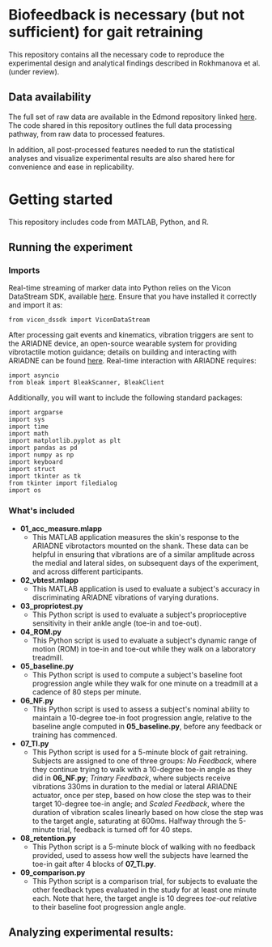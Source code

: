 # Biofeedback is necessary (but not sufficient) for gait retraining

This repository contains all the necessary code to reproduce the experimental design and analytical findings described in Rokhmanova et al. (under review).  

## Data availability
The full set of raw data are available in the Edmond repository linked [here](https://edmond.mpg.de/privateurl.xhtml?token=6656b649-fb6c-4941-91cc-e57072fb158f). The code shared in this repository outlines the full data processing pathway, from raw data to processed features.

In addition, all post-processed features needed to run the statistical analyses and visualize experimental results are also shared here for convenience and ease in replicability. 

# Getting started
This repository includes code from MATLAB, Python, and R.  

## Running the experiment
### Imports
Real-time streaming of marker data into Python relies on the Vicon DataStream SDK, available [here](https://www.vicon.com/software/datastream-sdk/). Ensure that you have installed it correctly and import it as:  
```
from vicon_dssdk import ViconDataStream
```

After processing gait events and kinematics, vibration triggers are sent to the ARIADNE device, an open-source wearable system for providing vibrotactile motion guidance; details on building and interacting with ARIADNE can be found [here](https://github.com/nrokh/ARIADNE). Real-time interaction with ARIADNE requires:
```
import asyncio
from bleak import BleakScanner, BleakClient
```

Additionally, you will want to include the following standard packages:
```
import argparse
import sys
import time
import math
import matplotlib.pyplot as plt
import pandas as pd
import numpy as np
import keyboard
import struct
import tkinter as tk
from tkinter import filedialog
import os
```
### What's included
* **01_acc_measure.mlapp**   
    * This MATLAB application measures the skin's response to the ARIADNE vibrotactors mounted on the shank. These data can be helpful in ensuring that vibrations are of a similar amplitude across the medial and lateral sides, on subsequent days of the experiment, and across different participants.   
* **02_vbtest.mlapp**  
    * This MATLAB application is used to evaluate a subject's accuracy in discriminating ARIADNE vibrations of varying durations. 
* **03_propriotest.py**  
    * This Python script is used to evaluate a subject's proprioceptive sensitivity in their ankle angle (toe-in and toe-out).
* **04_ROM.py**  
    * This Python script is used to evaluate a subject's dynamic range of motion (ROM) in toe-in and toe-out while they walk on a laboratory treadmill.
* **05_baseline.py**  
    * This Python script is used to compute a subject's baseline foot progression angle while they walk for one minute on a treadmill at a cadence of 80 steps per minute.
* **06_NF.py**  
    * This Python script is used to assess a subject's nominal ability to maintain a 10-degree toe-in foot progression angle, relative to the baseline angle computed in **05_baseline.py**, before any feedback or training has commenced.
* **07_TI.py**  
    * This Python script is used for a 5-minute block of gait retraining. Subjects are assigned to one of three groups: _No Feedback_, where they continue trying to walk with a 10-degree toe-in angle as they did in **06_NF.py**; _Trinary Feedback_, where subjects receive vibrations 330ms in duration to the medial or lateral ARIADNE actuator, once per step, based on how close the step was to their target 10-degree toe-in angle; and _Scaled Feedback_, where the duration of vibration scales linearly based on how close the step was to the target angle, saturating at 600ms. Halfway through the 5-minute trial, feedback is turned off for 40 steps.
* **08_retention.py**  
    * This Python script is a 5-minute block of walking with no feedback provided, used to assess how well the subjects have learned the toe-in gait after 4 blocks of **07_TI.py**.
* **09_comparison.py**  
     * This Python script is a comparison trial, for subjects to evaluate the other feedback types evaluated in the study for at least one minute each. Note that here, the target angle is 10 degrees _toe-out_ relative to their baseline foot progression angle angle. 
    

## Analyzing experimental results:
